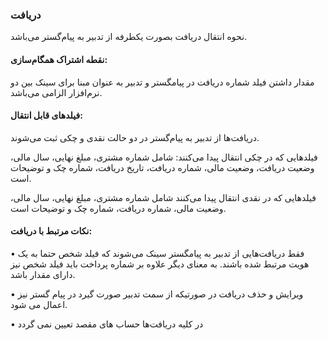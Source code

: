 ### دریافت

نحوه انتقال دریافت بصورت یکطرفه از تدبیر به پیام‌گستر می‌باشد.

#### نقطه اشتراک همگام‌سازی:

مقدار داشتن فیلد شماره دریافت در پیامگستر و تدبیر به عنوان مبنا برای سینک بین دو نرم‌افزار الزامی می‌باشد.

#### فیلدهای قابل انتقال: 

دریافت‌ها از تدبیر به پیام‌گستر در دو حالت نقدی و چکی ثبت می‌شوند.

فیلدهایی که در چکی انتقال پیدا می‌کنند: شامل شماره مشتری، مبلغ نهایی، سال مالی، وضعیت دریافت، وضعیت مالی، شماره دریافت، تاریخ دریافت، شماره چک و توضیحات است.

فیلدهایی که در نقدی انتقال پیدا می‌کنند شامل شماره مشتری، مبلغ نهایی، سال مالی، وضعیت مالی، شماره دریافت، شماره چک و توضیحات است.

#### نکات مرتبط با دریافت:

•	فقط دریافت‌هایی از تدبیر به پیامگستر سینک می‌شوند که فیلد شخص حتما به یک هویت مرتبط شده باشند. به معنای دیگر علاوه بر شماره پرداخت باید فیلد شخص نیز دارای مقدار باشد.

•	ویرایش و حذف دریافت در صورتیکه از سمت تدبیر صورت گیرد در پیام گستر نیز اعمال می شود.

•	در کلیه دریافت‌ها حساب های مقصد تعیین نمی گردد
